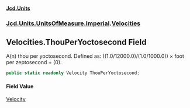 #### [Jcd.Units](index.md 'index')
### [Jcd.Units.UnitsOfMeasure.Imperial](Jcd.Units.UnitsOfMeasure.Imperial.md 'Jcd.Units.UnitsOfMeasure.Imperial').[Velocities](Velocities.md 'Jcd.Units.UnitsOfMeasure.Imperial.Velocities')

## Velocities.ThouPerYoctosecond Field

A(n) thou per yoctosecond. Defined as: ((1.0/12000.0)/(1.0/1000.0)) × foot per zeptosecond + (0).

```csharp
public static readonly Velocity ThouPerYoctosecond;
```

#### Field Value
[Velocity](Velocity.md 'Jcd.Units.UnitTypes.Velocity')